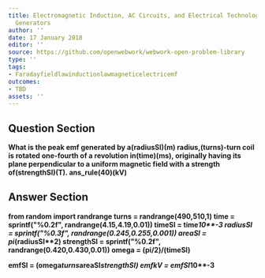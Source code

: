 ```yaml
---
title: Electromagnetic Induction, AC Circuits, and Electrical Technologies - Electric
  Generators
author: ''
date: 17 January 2018
editor: ''
source: https://github.com/openwebwork/webwork-open-problem-library
type: ''
tags:
- Faradayfieldlawinductionlawmagneticelectricemf
outcomes:
- TBD
assets: ''
---
```


## Question Section 

<b>
What is the peak emf generated by a(radiusSI)(m) radius,(turns)-turn coil is rotated one-fourth of a revolution in(time)(ms), originally having its plane perpendicular to a uniform magnetic field with a strength of(strengthSI)(T).
ans_rule(40)(kV)



## Answer Section

from random import randrange
turns = randrange(490,510,1)
time = sprintf("%0.2f", randrange(4.15,4.19,0.01))
timeSI = time*10**-3
radiusSI = sprintf("%0.3f", randrange(0.245,0.255,0.001))
areaSI = pi*(radiusSI**2)
strengthSI = sprintf("%0.2f", randrange(0.420,0.430,0.01))
omega = (pi/2)/(timeSI)

emfSI = (omega*turns*areaSI*strengthSI)
emfkV = emfSI*10**-3
